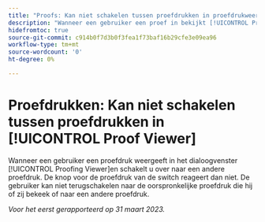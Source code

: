 ```yaml
---
title: "Proofs: Kan niet schakelen tussen proefdrukken in proefdrukweergave."
description: "Wanneer een gebruiker een proef in bekijkt [!UICONTROL Proofing Viewer]en overschakelt naar een andere versie, wordt de vervolgkeuzelijst uitgeschakeld en kan de gebruiker niet terugschakelen naar de oorspronkelijke versie die hij of zij bekeek, of naar een andere versie van de proefdruk."
hidefromtoc: true
source-git-commit: c914b0f7d3b0f3fea1f73baf16b29cfe3e09ea96
workflow-type: tm+mt
source-wordcount: '0'
ht-degree: 0%

---
```



# Proefdrukken: Kan niet schakelen tussen proefdrukken in [!UICONTROL Proof Viewer]

Wanneer een gebruiker een proefdruk weergeeft in het dialoogvenster [!UICONTROL Proofing Viewer]en schakelt u over naar een andere proefdruk. De knop voor de proefdruk van de switch reageert dan niet. De gebruiker kan niet terugschakelen naar de oorspronkelijke proefdruk die hij of zij bekeek of naar een andere proefdruk.

_Voor het eerst gerapporteerd op 31 maart 2023._
